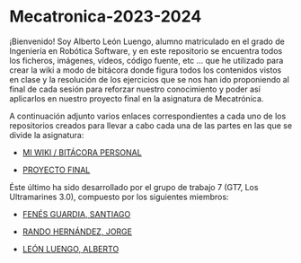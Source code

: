 # Mecatronica-2023-2024

¡Bienvenido! Soy Alberto León Luengo, alumno matriculado en el grado de Ingeniería en Robótica Software, y en este repositorio se encuentra todos los ficheros, imágenes, vídeos, código fuente, etc ... que he utilizado para crear la wiki a modo de bitácora donde figura todos los contenidos vistos en clase y la resolución de los ejercicios que se nos han ido proponiendo al final de cada sesión para reforzar nuestro conocimiento y poder así aplicarlos en nuestro proyecto final en la asignatura de Mecatrónica.

A continuación adjunto varios enlaces correspondientes a cada uno de los repositorios creados para llevar a cabo cada una de las partes en las que se divide la asignatura:

* [MI WIKI / BITÁCORA PERSONAL](https://github.com/aleon2020/Mecatronica-2023-2024/wiki)

* [PROYECTO FINAL](https://github.com/aleon2020/Mecatronica-Proyecto)

Éste último ha sido desarrollado por el grupo de trabajo 7 (GT7, Los Ultramarines 3.0), compuesto por los siguientes miembros:

* [FENÉS GUARDIA, SANTIAGO](https://github.com/santtfg)

* [RANDO HERNÁNDEZ, JORGE](https://github.com/jorgerando)

* [LEÓN LUENGO, ALBERTO](https://github.com/aleon2020)
